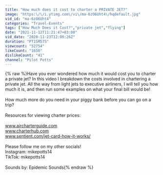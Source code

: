 ```yaml
---
title: "How much does it cost to charter a PRIVATE JET?"
image: "https:\/\/i.ytimg.com\/vi\/ma-6zO6Uht4\/hqdefault.jpg"
vid_id: "ma-6zO6Uht4"
categories: "Travel-Events"
tags: ["How Much Does it Cost?","private jet","flying"]
date: "2021-11-12T11:21:47+03:00"
vid_date: "2020-11-23T12:00:26Z"
duration: "PT15M57S"
viewcount: "52754"
likeCount: "1650"
dislikeCount: "41"
channel: "Pilot Potts"
---
```

{% raw %}Have you ever wondered how much it would cost you to charter a private jet? In this video I breakdown the costs involved in chartering a private jet. All the way from light jets to executive airliners, I will tell you how much it is, and then run some examples on what your final bill would be!<br /><br />How much more do you need in your piggy bank before you can go on a trip?<br /><br />Resources for viewing charter prices:<br /><br />www.aircharterguide.com<br />www.charterhub.com<br />www.sentient.com/jet-card-how-it-works/<br /><br />Please follow me on my other socials!<br />Instagram: mikepotts14<br />TikTok: mikepotts14<br /><br />Sounds by: Epidemic Sounds{% endraw %}
